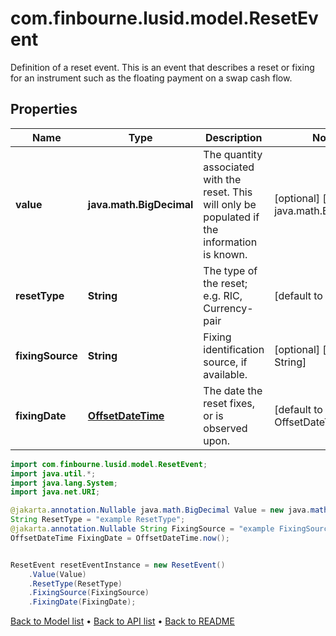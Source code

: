 # com.finbourne.lusid.model.ResetEvent
Definition of a reset event.  This is an event that describes a reset or fixing for an instrument such as the floating payment on  a swap cash flow.

## Properties

Name | Type | Description | Notes
------------ | ------------- | ------------- | -------------
**value** | **java.math.BigDecimal** | The quantity associated with the reset. This will only be populated if the information is known. | [optional] [default to java.math.BigDecimal]
**resetType** | **String** | The type of the reset; e.g. RIC, Currency-pair | [default to String]
**fixingSource** | **String** | Fixing identification source, if available. | [optional] [default to String]
**fixingDate** | [**OffsetDateTime**](OffsetDateTime.md) | The date the reset fixes, or is observed upon. | [default to OffsetDateTime]

```java
import com.finbourne.lusid.model.ResetEvent;
import java.util.*;
import java.lang.System;
import java.net.URI;

@jakarta.annotation.Nullable java.math.BigDecimal Value = new java.math.BigDecimal("100.00");
String ResetType = "example ResetType";
@jakarta.annotation.Nullable String FixingSource = "example FixingSource";
OffsetDateTime FixingDate = OffsetDateTime.now();


ResetEvent resetEventInstance = new ResetEvent()
    .Value(Value)
    .ResetType(ResetType)
    .FixingSource(FixingSource)
    .FixingDate(FixingDate);
```


[Back to Model list](../README.md#documentation-for-models) &#8226; [Back to API list](../README.md#documentation-for-api-endpoints) &#8226; [Back to README](../README.md)
